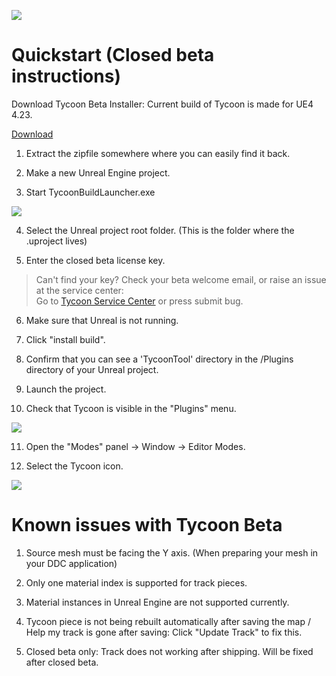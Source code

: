 
![](/img/cover.jpg)


# Quickstart (Closed beta instructions)

Download Tycoon Beta Installer:
Current build of Tycoon is made for UE4 4.23.

[Download](https://github.com/yvovonBerg/CGTS_Downloads/releases)

1. Extract the zipfile somewhere where you can easily find it back.

2. Make a new Unreal Engine project.

3. Start TycoonBuildLauncher.exe

![](/img/tycoonbuilddeploy.PNG)

4. Select the Unreal project root folder. (This is the folder where the .uproject lives)

5. Enter the closed beta license key. 
> Can't find your key? Check your beta welcome email, or raise an issue at the service center:  
Go to [Tycoon Service Center](https://tycoon.atlassian.net/servicedesk/customer/portals) or press submit bug.

6. Make sure that Unreal is not running.

7. Click "install build".

8. Confirm that you can see a 'TycoonTool' directory in the /Plugins directory of your Unreal project.

9. Launch the project.

10. Check that Tycoon is visible in the "Plugins" menu.

![](/img/TycoonInstalled.PNG)

11. Open the "Modes" panel -> Window -> Editor Modes.

12. Select the Tycoon icon.

![](/img/Tycoontopui.PNG)


# Known issues with Tycoon Beta

1. Source mesh must be facing the Y axis. (When preparing your mesh in your DDC application)

2. Only one material index is supported for track pieces.

3. Material instances in Unreal Engine are not supported currently.

4. Tycoon piece is not being rebuilt automatically after saving the map / Help my track is gone after saving:
Click "Update Track" to fix this.

5. Closed beta only: Track does not working after shipping. Will be fixed after closed beta.

